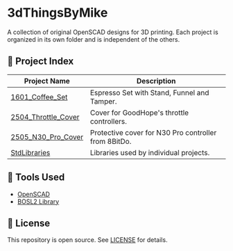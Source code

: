 # 3dThingsByMike

A collection of original OpenSCAD designs for 3D printing. Each project is organized in its own folder and is independent of the others.

## 📁 Project Index

|Project Name      |Description                                      |
|-------------------|--------------------------------------------------|
[1601_Coffee_Set](./1601_Coffee_Set/)		|Espresso Set with Stand, Funnel and Tamper.|
[2504_Throttle_Cover](./2504_Throttle_Cover/) 	|Cover for GoodHope's throttle controllers.|
[2505_N30_Pro_Cover](./2505_N30_Pro_Cover/)		|Protective cover for N30 Pro controller from 8BitDo.	| 
[StdLibraries]('/StdLibraries')					|Libraries used by individual projects.					|

## 🔧 Tools Used

- [OpenSCAD](https://openscad.org/)
- [BOSL2 Library](https://github.com/BelfrySCAD/BOSL2)

## 📜 License

This repository is open source. See [LICENSE](./LICENSE) for details.
